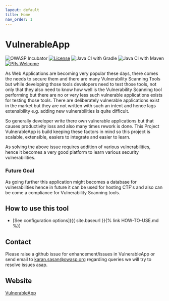 ```yaml
---
layout: default
title: Home
nav_order: 1
---
```

# VulnerableApp 
![OWASP Incubator](https://img.shields.io/badge/owasp-incubator-blue.svg) [![License](https://img.shields.io/badge/License-Apache%202.0-blue.svg)](https://opensource.org/licenses/Apache-2.0) ![Java CI with Gradle](https://github.com/SasanLabs/VulnerableApp/workflows/Java%20CI%20with%20Gradle/badge.svg) ![Java CI with Maven](https://github.com/SasanLabs/VulnerableApp/workflows/Java%20CI%20with%20Maven/badge.svg) [![PRs Welcome](https://img.shields.io/badge/PRs-welcome-brightgreen.svg?style=flat-square)](http://makeapullrequest.com)


As Web Applications are becoming very popular these days, there comes the needs to secure them and there are many Vulnerability Scanning Tools but while developing those tools developers need to test those tools, not only that they also need to know how well is the Vulnerability Scanning tool performing but there are no or very less such vulnerable applications exists for testing those tools. There are deliberately vulnerable applications exist in the market but they are not written with such an intent and hence lags extensibility e.g. adding new vulnerabilities is quite difficult.

So generally developer write there own vulnerable applications but that causes productivity loss and also many times rework is done. This Project VulnerableApp is build keeping these factors in mind so this project is scalable, extensible, easiers to integrate and easier to learn.

As solving the above issue requires addition of various vulnerabilities, hence it becomes a very good platform to learn various security vulnerabilities. 

### Future Goal
As going further this application might becomes a database for vulnerabilities hence in future it can be used for hosting CTF's and also can be come a compliance for Vulnerability Scanning tools.

## How to use this tool ##
- [See configuration options]({{ site.baseurl }}{% link HOW-TO-USE.md %})

## Contact ##
Please raise a github issue for enhancement/issues in VulnerableApp or send email to karan.sasan@owasp.org regarding queries
we will try to resolve issues asap.

## Website ##
[VulnerableApp](https://owasp.org/www-project-vulnerableapp/)

